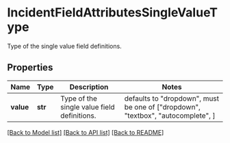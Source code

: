 # IncidentFieldAttributesSingleValueType

Type of the single value field definitions.

## Properties
Name | Type | Description | Notes
------------ | ------------- | ------------- | -------------
**value** | **str** | Type of the single value field definitions. | defaults to "dropdown",  must be one of ["dropdown", "textbox", "autocomplete", ]

[[Back to Model list]](README.md#documentation-for-models) [[Back to API list]](README.md#documentation-for-api-endpoints) [[Back to README]](README.md)



